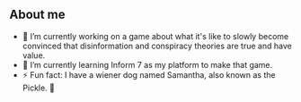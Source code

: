 ## About me


- 🔭 I’m currently working on a game about what it's like to slowly become convinced that disinformation and conspiracy theories are true and have value.
- 🌱 I’m currently learning Inform 7 as my platform to make that game.
- ⚡ Fun fact: I have a wiener dog named Samantha, also known as the Pickle. 🌭
